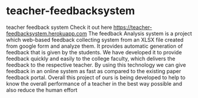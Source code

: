 # teacher-feedbacksystem
teacher feedback system
Check it out here https://teacher-feedbacksystem.herokuapp.com
The feedback Analysis system is a project which web-based feedback collecting system from an XLSX file created from google form and analyze them. It provides automatic generation of feedback that is given by the students. We have developed it to provide feedback quickly and easily to the college faculty, which delivers the feedback to the respective teacher.
By using this technology we can give feedback in an online system as fast as compared to the existing paper feedback portal. 
Overall this project of ours is being developed to help to know the overall performance of a teacher in the best way possible and also reduce the human effort 
